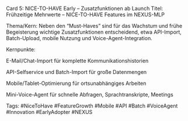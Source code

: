 Card 5: NICE-TO-HAVE Early – Zusatzfunktionen ab Launch
Titel: Frühzeitige Mehrwerte – NICE-TO-HAVE Features im NEXUS-MLP

Thema/Kern:
Neben den “Must-Haves” sind für das Wachstum und frühe Begeisterung wichtige Zusatzfunktionen entscheidend, etwa API-Import, Batch-Upload, mobile Nutzung und Voice-Agent-Integration.

Kernpunkte:

E-Mail/Chat-Import für komplette Kommunikationshistorien

API-Selfservice und Batch-Import für große Datenmengen

Mobile/Tablet-Optimierung für ortsunabhängiges Arbeiten

Mini-Voice-Agent für schnelle Abfragen, Sprachtranskripte, Meetings

Tags: #NiceToHave #FeatureGrowth #Mobile #API #Batch #VoiceAgent #Innovation #EarlyAdopter #NEXUS